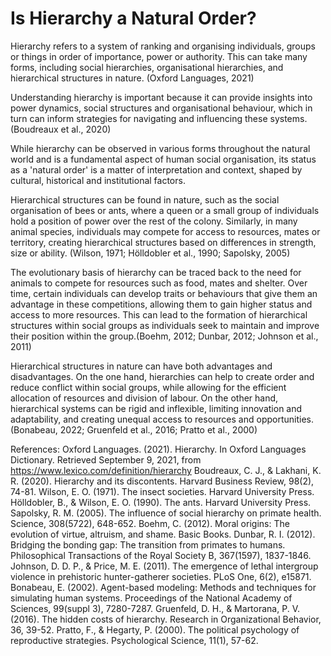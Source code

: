 # Is Hierarchy a Natural Order?

Hierarchy refers to a system of ranking and organising individuals, groups or things in order of importance, power or authority. This can take many forms, including social hierarchies, organisational hierarchies, and hierarchical structures in nature. (Oxford Languages, 2021)

Understanding hierarchy is important because it can provide insights into power dynamics, social structures and organisational behaviour, which in turn can inform strategies for navigating and influencing these systems. (Boudreaux et al., 2020)

While hierarchy can be observed in various forms throughout the natural world and is a fundamental aspect of human social organisation, its status as a 'natural order' is a matter of interpretation and context, shaped by cultural, historical and institutional factors.

Hierarchical structures can be found in nature, such as the social organisation of bees or ants, where a queen or a small group of individuals hold a position of power over the rest of the colony. Similarly, in many animal species, individuals may compete for access to resources, mates or territory, creating hierarchical structures based on differences in strength, size or ability. (Wilson, 1971; Hölldobler et al., 1990; Sapolsky, 2005)

The evolutionary basis of hierarchy can be traced back to the need for animals to compete for resources such as food, mates and shelter. Over time, certain individuals can develop traits or behaviours that give them an advantage in these competitions, allowing them to gain higher status and access to more resources. This can lead to the formation of hierarchical structures within social groups as individuals seek to maintain and improve their position within the group.(Boehm, 2012; Dunbar, 2012; Johnson et al., 2011)

Hierarchical structures in nature can have both advantages and disadvantages. On the one hand, hierarchies can help to create order and reduce conflict within social groups, while allowing for the efficient allocation of resources and division of labour. On the other hand, hierarchical systems can be rigid and inflexible, limiting innovation and adaptability, and creating unequal access to resources and opportunities. (Bonabeau, 2022; Gruenfeld et al., 2016; Pratto et al., 2000)



References:
Oxford Languages. (2021). Hierarchy. In Oxford Languages Dictionary. Retrieved September 9, 2021, from https://www.lexico.com/definition/hierarchy
Boudreaux, C. J., & Lakhani, K. R. (2020). Hierarchy and its discontents. Harvard Business Review, 98(2), 74-81.
Wilson, E. O. (1971). The insect societies. Harvard University Press.
Hölldobler, B., & Wilson, E. O. (1990). The ants. Harvard University Press.
Sapolsky, R. M. (2005). The influence of social hierarchy on primate health. Science, 308(5722), 648-652.
Boehm, C. (2012). Moral origins: The evolution of virtue, altruism, and shame. Basic Books.
Dunbar, R. I. (2012). Bridging the bonding gap: The transition from primates to humans. Philosophical Transactions of the Royal Society B, 367(1597), 1837-1846.
Johnson, D. D. P., & Price, M. E. (2011). The emergence of lethal intergroup violence in prehistoric hunter-gatherer societies. PLoS One, 6(2), e15871.
Bonabeau, E. (2002). Agent-based modeling: Methods and techniques for simulating human systems. Proceedings of the National Academy of Sciences, 99(suppl 3), 7280-7287.
Gruenfeld, D. H., & Martorana, P. V. (2016). The hidden costs of hierarchy. Research in Organizational Behavior, 36, 39-52.
Pratto, F., & Hegarty, P. (2000). The political psychology of reproductive strategies. Psychological Science, 11(1), 57-62.
